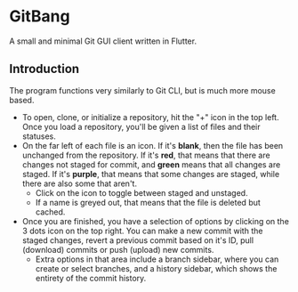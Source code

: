 # GitBang
A small and minimal Git GUI client written in Flutter.

## Introduction
The program functions very similarly to Git CLI, but is much more mouse based. 
- To open, clone, or initialize a repository, hit the "+" icon in the top left. Once you load a repository, you'll be given a list of files and their statuses.
- On the far left of each file is an icon. If it's **blank**, then the file has been unchanged from the repository. If it's **red**, that means that there are changes not staged for commit, and **green** means that all changes are staged. If it's **purple**, that means that some changes are staged, while there are also some that aren't.
  - Click on the icon to toggle between staged and unstaged.
  - If a name is greyed out, that means that the file is deleted but cached.
- Once you are finished, you have a selection of options by clicking on the 3 dots icon on the top right. You can make a new commit with the staged changes, revert a previous commit based on it's ID, pull (download) commits or push (upload) new commits.
  -  Extra options in that area include a branch sidebar, where you can create or select branches, and a history sidebar, which shows the entirety of the commit history. 
